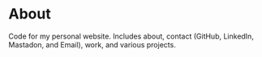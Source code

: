 # About
Code for my personal website. Includes about, contact (GitHub, LinkedIn, Mastadon, and Email), work, and various projects.

